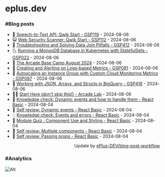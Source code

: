 # eplus.dev

### #Blog posts

<!-- BLOG-POST-LIST:START -->
 - 🧰 [Speech-to-Text API: Qwik Start - GSP119](https://eplus.dev/speech-to-text-api-qwik-start-gsp119) - 2024-08-06
 - 😺 [Web Security Scanner: Qwik Start - GSP112](https://eplus.dev/web-security-scanner-qwik-start-gsp112) - 2024-08-06
 - 🗽 [Troubleshooting and Solving Data Join Pitfalls - GSP412](https://eplus.dev/troubleshooting-and-solving-data-join-pitfalls-gsp412) - 2024-08-06
 - 🌜 [Running a MongoDB Database in Kubernetes with StatefulSets - GSP022](https://eplus.dev/running-a-mongodb-database-in-kubernetes-with-statefulsets-gsp022) - 2024-08-06
 - 📝 [The Arcade Base Camp August 2024](https://eplus.dev/the-arcade-base-camp-august-2024) - 2024-08-06
 - 🚀 [Creating and Alerting on Logs-based Metrics - GSP091](https://eplus.dev/creating-and-alerting-on-logs-based-metrics-gsp091) - 2024-08-06
 - 💼 [Autoscaling an Instance Group with Custom Cloud Monitoring Metrics - GSP087](https://eplus.dev/autoscaling-an-instance-group-with-custom-cloud-monitoring-metrics-gsp087) - 2024-08-06
 - 🦣 [Working with JSON, Arrays, and Structs in BigQuery - GSP416](https://eplus.dev/working-with-json-arrays-and-structs-in-bigquery-gsp416) - 2024-08-06
 - 👨‍🏫 [Start Here &lpar;don&#39;t skip this!&rpar; - Arcade Lab](https://eplus.dev/start-here-dont-skip-this-arcade-lab) - 2024-08-06
 - 🔭 [Knowledge check: Dynamic events and how to handle them - React Basic](https://eplus.dev/knowledge-check-dynamic-events-and-how-to-handle-them-react-basic) - 2024-08-04
 - 🤡 [Self review: Dynamic events - React Basic](https://eplus.dev/self-review-dynamic-events-react-basic) - 2024-08-04
 - 💡 [Knowledge check: Events and errors - React Basic](https://eplus.dev/knowledge-check-events-and-errors-react-basic) - 2024-08-04
 - 🦣 [Module Quiz : Component Use and Styling - React Basic](https://eplus.dev/module-quiz-component-use-and-styling-react-basic) - 2024-08-04
 - 💪 [Self review: Multiple components - React Basic](https://eplus.dev/self-review-multiple-components-react-basic) - 2024-08-04
 - 🤡 [Self review: Passing props - React Basic](https://eplus.dev/self-review-passing-props-react-basic) - 2024-08-04<!-- BLOG-POST-LIST:END -->

<div align="right">
  Update by <a target="_blank"
    href="https://github.com/ePlus-DEV/blog-post-workflow">ePlus-DEV/blog-post-workflow</a>
</div>

### #Analytics
![Alt](https://repobeats.axiom.co/api/embed/9990f7cddfbad8d834990b10ccad05f81ac1096f.svg "Repobeats analytics image")

